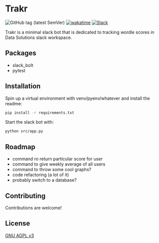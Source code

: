 # Trakr

![GitHub tag (latest SemVer)](https://img.shields.io/github/v/tag/vinay-dawani/trakr?label=version&style=for-the-badge)
[![wakatime](https://wakatime.com/badge/user/d02739e1-9da5-42ca-b1ff-1a3b3863a220/project/e2ef1360-c9b2-4d1d-afda-b0df3a4792ef.svg?style=for-the-badge)](https://wakatime.com/badge/user/d02739e1-9da5-42ca-b1ff-1a3b3863a220/project/e2ef1360-c9b2-4d1d-afda-b0df3a4792ef?style=for-the-badge)
[![Slack](https://img.shields.io/static/v1?label=made%20for&message=Slack&color=4A154B&style=for-the-badge&logo=slack)](https://img.shields.io/static/v1?label=made%20for&message=Slack&color=4A154B&style=for-the-badge&logo=slack)

Trakr is a minimal slack bot that is dedicated to tracking wordle scores in Data Solutions slack workspace.

## Packages

* slack_bolt
* pytest

## Installation

Spin up a virtual environment with venv/pyenv/whatever and install the readme:

```zsh
pip install -r requirements.txt
```

Start the slack bot with:

```zsh
python src/app.py
```

## Roadmap

* command ro return particular score for user
* command to give weekly average of all users
* command to throw some cool graphs?
* code refactoring (a lot of it)
* probably switch to a database?

## Contributing

Contributions are welcome!

## License

[GNU AGPL v3](./LICENSE)